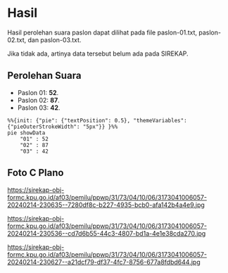 # Hasil

Hasil perolehan suara paslon dapat dilihat pada file paslon-01.txt, paslon-02.txt, dan paslon-03.txt.

Jika tidak ada, artinya data tersebut belum ada pada SIREKAP.

## Perolehan Suara

 * Paslon 01: **52**.
 * Paslon 02: **87**.
 * Paslon 03: **42**.

```mermaid
%%{init: {"pie": {"textPosition": 0.5}, "themeVariables": {"pieOuterStrokeWidth": "5px"}} }%%
pie showData
    "01" : 52
    "02" : 87
    "03" : 42
```
## Foto C Plano

https://sirekap-obj-formc.kpu.go.id/af03/pemilu/ppwp/31/73/04/10/06/3173041006057-20240214-230635--7280df8c-b227-4935-bcb0-afa142b4a4e9.jpg

https://sirekap-obj-formc.kpu.go.id/af03/pemilu/ppwp/31/73/04/10/06/3173041006057-20240214-230536--cd7d6b55-44c3-4807-bd1a-4e1e38cda270.jpg

https://sirekap-obj-formc.kpu.go.id/af03/pemilu/ppwp/31/73/04/10/06/3173041006057-20240214-230627--a21dcf79-df37-4fc7-8756-677a8fdbd644.jpg
